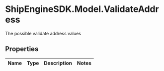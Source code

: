# ShipEngineSDK.Model.ValidateAddress
The possible validate address values

## Properties

Name | Type | Description | Notes
------------ | ------------- | ------------- | -------------

